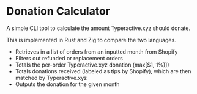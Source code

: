 # Donation Calculator

A simple CLI tool to calculate the amount Typeractive.xyz should donate.

This is implemented in Rust and Zig to compare the two languages.

 - Retrieves in a list of orders from an inputted month from Shopify
 - Filters out refunded or replacement orders
 - Totals the per-order Typeractive.xyz donation (max[$1, 1%)])
 - Totals donations received (labeled as tips by Shopify), which are then matched by Typeractive.xyz
 - Outputs the donation for the given month
